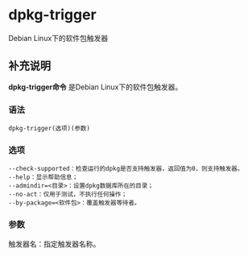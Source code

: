 dpkg-trigger
===

Debian Linux下的软件包触发器

## 补充说明

**dpkg-trigger命令** 是Debian Linux下的软件包触发器。

### 语法  

```shell
dpkg-trigger(选项)(参数)
```

### 选项  

```shell
--check-supported：检查运行的dpkg是否支持触发器，返回值为0，则支持触发器。
--help：显示帮助信息；
--admindir=<目录>：设置dpkg数据库所在的目录；
--no-act：仅用于测试，不执行任何操作；
--by-package=<软件包>：覆盖触发器等待者。
```

### 参数  

触发器名：指定触发器名称。


<!-- Linux命令行搜索引擎：https://jaywcjlove.github.io/linux-command/ -->